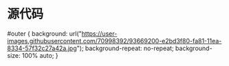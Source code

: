 # 源代码
#outer {
  background: url("https://user-images.githubusercontent.com/70998392/93669200-e2bd3f80-fa81-11ea-8334-57f32c27a42a.jpg");
  background-repeat: no-repeat;
  background-size: 100% auto;
}
